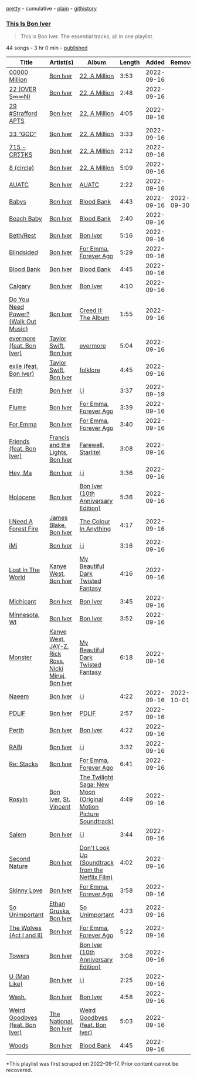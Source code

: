 [pretty](/playlists/pretty/37i9dQZF1DZ06evO2NpR0A.md) - cumulative - [plain](/playlists/plain/37i9dQZF1DZ06evO2NpR0A) - [githistory](https://github.githistory.xyz/mackorone/spotify-playlist-archive/blob/main/playlists/plain/37i9dQZF1DZ06evO2NpR0A)

### [This Is Bon Iver](https://open.spotify.com/playlist/37i9dQZF1DZ06evO2NpR0A)

> This is Bon Iver\. The essential tracks, all in one playlist.

44 songs - 3 hr 0 min - [published](https://open.spotify.com/playlist/1THUZqjUTNTcesrDKkIzpf)

| Title | Artist(s) | Album | Length | Added | Removed |
|---|---|---|---|---|---|
| [00000 Million](https://open.spotify.com/track/2lJNtl3CiHlGlW9OJHftZo) | [Bon Iver](https://open.spotify.com/artist/4LEiUm1SRbFMgfqnQTwUbQ) | [22, A Million](https://open.spotify.com/album/4bJCKmpKgti10f3ltz6LLl) | 3:53 | 2022-09-16 |  |
| [22 \(OVER S∞∞N\)](https://open.spotify.com/track/3EYj5rxRbNM3nijF9dOtry) | [Bon Iver](https://open.spotify.com/artist/4LEiUm1SRbFMgfqnQTwUbQ) | [22, A Million](https://open.spotify.com/album/4bJCKmpKgti10f3ltz6LLl) | 2:48 | 2022-09-16 |  |
| [29 \#Strafford APTS](https://open.spotify.com/track/5qngJJcuGPqUyX3VPKvH11) | [Bon Iver](https://open.spotify.com/artist/4LEiUm1SRbFMgfqnQTwUbQ) | [22, A Million](https://open.spotify.com/album/4bJCKmpKgti10f3ltz6LLl) | 4:05 | 2022-09-16 |  |
| [33 “GOD”](https://open.spotify.com/track/5sWF1EZGm727f3b620vkbC) | [Bon Iver](https://open.spotify.com/artist/4LEiUm1SRbFMgfqnQTwUbQ) | [22, A Million](https://open.spotify.com/album/4bJCKmpKgti10f3ltz6LLl) | 3:33 | 2022-09-16 |  |
| [715 \- CR∑∑KS](https://open.spotify.com/track/4fLfKKoIWroefEjqpMDid7) | [Bon Iver](https://open.spotify.com/artist/4LEiUm1SRbFMgfqnQTwUbQ) | [22, A Million](https://open.spotify.com/album/4bJCKmpKgti10f3ltz6LLl) | 2:12 | 2022-09-16 |  |
| [8 \(circle\)](https://open.spotify.com/track/16WkFbQRW2BhvMUwuIaIsx) | [Bon Iver](https://open.spotify.com/artist/4LEiUm1SRbFMgfqnQTwUbQ) | [22, A Million](https://open.spotify.com/album/4bJCKmpKgti10f3ltz6LLl) | 5:09 | 2022-09-16 |  |
| [AUATC](https://open.spotify.com/track/5aGXoGa7ZmsYr3dvQJsR7R) | [Bon Iver](https://open.spotify.com/artist/4LEiUm1SRbFMgfqnQTwUbQ) | [AUATC](https://open.spotify.com/album/34vuelnZf81DSBwmZ4NAiP) | 2:22 | 2022-09-16 |  |
| [Babys](https://open.spotify.com/track/5FGsZbvRZer28nY0cU82D7) | [Bon Iver](https://open.spotify.com/artist/4LEiUm1SRbFMgfqnQTwUbQ) | [Blood Bank](https://open.spotify.com/album/6G2VFrsyr7jAiUYklrdKob) | 4:43 | 2022-09-16 | 2022-09-30 |
| [Beach Baby](https://open.spotify.com/track/2LXtyj95dK56ENS1QLt4IB) | [Bon Iver](https://open.spotify.com/artist/4LEiUm1SRbFMgfqnQTwUbQ) | [Blood Bank](https://open.spotify.com/album/6G2VFrsyr7jAiUYklrdKob) | 2:40 | 2022-09-16 |  |
| [Beth/Rest](https://open.spotify.com/track/2Eh12jPXjq0DKVQmFy3675) | [Bon Iver](https://open.spotify.com/artist/4LEiUm1SRbFMgfqnQTwUbQ) | [Bon Iver](https://open.spotify.com/album/2LpfNj3vB5rOXfaawLcOBg) | 5:16 | 2022-09-16 |  |
| [Blindsided](https://open.spotify.com/track/4mOqHhznOkkYrhfgssktbZ) | [Bon Iver](https://open.spotify.com/artist/4LEiUm1SRbFMgfqnQTwUbQ) | [For Emma, Forever Ago](https://open.spotify.com/album/7EJ0OT5ZqybXxcYRa6mccM) | 5:29 | 2022-09-16 |  |
| [Blood Bank](https://open.spotify.com/track/15WbjBy1bzH1UsUldBwwlW) | [Bon Iver](https://open.spotify.com/artist/4LEiUm1SRbFMgfqnQTwUbQ) | [Blood Bank](https://open.spotify.com/album/6G2VFrsyr7jAiUYklrdKob) | 4:45 | 2022-09-16 |  |
| [Calgary](https://open.spotify.com/track/3rL3jc6CA4SS1eqzGwR877) | [Bon Iver](https://open.spotify.com/artist/4LEiUm1SRbFMgfqnQTwUbQ) | [Bon Iver](https://open.spotify.com/album/2LpfNj3vB5rOXfaawLcOBg) | 4:10 | 2022-09-16 |  |
| [Do You Need Power? \(Walk Out Music\)](https://open.spotify.com/track/4zaK7pzY7D5GkOlkT4i8ru) | [Bon Iver](https://open.spotify.com/artist/4LEiUm1SRbFMgfqnQTwUbQ) | [Creed II: The Album](https://open.spotify.com/album/7kSa9AwcDQ6ZUScaXxp8zP) | 1:55 | 2022-09-16 |  |
| [evermore \(feat\. Bon Iver\)](https://open.spotify.com/track/3O5osWf1rSoKMwe6E9ZaXP) | [Taylor Swift](https://open.spotify.com/artist/06HL4z0CvFAxyc27GXpf02), [Bon Iver](https://open.spotify.com/artist/4LEiUm1SRbFMgfqnQTwUbQ) | [evermore](https://open.spotify.com/album/2Xoteh7uEpea4TohMxjtaq) | 5:04 | 2022-09-16 |  |
| [exile \(feat\. Bon Iver\)](https://open.spotify.com/track/4pvb0WLRcMtbPGmtejJJ6y) | [Taylor Swift](https://open.spotify.com/artist/06HL4z0CvFAxyc27GXpf02), [Bon Iver](https://open.spotify.com/artist/4LEiUm1SRbFMgfqnQTwUbQ) | [folklore](https://open.spotify.com/album/2fenSS68JI1h4Fo296JfGr) | 4:45 | 2022-09-16 |  |
| [Faith](https://open.spotify.com/track/4dIMGmkew7pLWVoJ7de8Wg) | [Bon Iver](https://open.spotify.com/artist/4LEiUm1SRbFMgfqnQTwUbQ) | [i,i](https://open.spotify.com/album/0aldG5AoqOUDkEbsGtI9TW) | 3:37 | 2022-09-19 |  |
| [Flume](https://open.spotify.com/track/0bhBtXHQX3u6dSAPF59qGx) | [Bon Iver](https://open.spotify.com/artist/4LEiUm1SRbFMgfqnQTwUbQ) | [For Emma, Forever Ago](https://open.spotify.com/album/7EJ0OT5ZqybXxcYRa6mccM) | 3:39 | 2022-09-16 |  |
| [For Emma](https://open.spotify.com/track/2nilAlGEZmwyaLTMMyDdLo) | [Bon Iver](https://open.spotify.com/artist/4LEiUm1SRbFMgfqnQTwUbQ) | [For Emma, Forever Ago](https://open.spotify.com/album/7EJ0OT5ZqybXxcYRa6mccM) | 3:40 | 2022-09-16 |  |
| [Friends \(feat\. Bon Iver\)](https://open.spotify.com/track/0ZpBPavoID3eDbaXKSWpAD) | [Francis and the Lights](https://open.spotify.com/artist/23EA28263XvtIrXuySX6oI), [Bon Iver](https://open.spotify.com/artist/4LEiUm1SRbFMgfqnQTwUbQ) | [Farewell, Starlite!](https://open.spotify.com/album/5gc2S04vG0rEGnTaTwOvus) | 3:08 | 2022-09-16 |  |
| [Hey, Ma](https://open.spotify.com/track/0RstfX9nRY1Lfuy1808MoT) | [Bon Iver](https://open.spotify.com/artist/4LEiUm1SRbFMgfqnQTwUbQ) | [i,i](https://open.spotify.com/album/0aldG5AoqOUDkEbsGtI9TW) | 3:36 | 2022-09-16 |  |
| [Holocene](https://open.spotify.com/track/1ILEK6NRfxoseoPnolRcVA) | [Bon Iver](https://open.spotify.com/artist/4LEiUm1SRbFMgfqnQTwUbQ) | [Bon Iver \(10th Anniversary Edition\)](https://open.spotify.com/album/6xfOCqmQvpvgR5aq6fpKMD) | 5:36 | 2022-09-16 |  |
| [I Need A Forest Fire](https://open.spotify.com/track/0TLAptKgYxe7F0KewWH6X6) | [James Blake](https://open.spotify.com/artist/53KwLdlmrlCelAZMaLVZqU), [Bon Iver](https://open.spotify.com/artist/4LEiUm1SRbFMgfqnQTwUbQ) | [The Colour In Anything](https://open.spotify.com/album/1WyrGCkFDlH1xPadZ5qTkL) | 4:17 | 2022-09-16 |  |
| [iMi](https://open.spotify.com/track/56A3kiXcOAmz6LxxUNfIYf) | [Bon Iver](https://open.spotify.com/artist/4LEiUm1SRbFMgfqnQTwUbQ) | [i,i](https://open.spotify.com/album/0aldG5AoqOUDkEbsGtI9TW) | 3:16 | 2022-09-16 |  |
| [Lost In The World](https://open.spotify.com/track/2Im64pIz6m0EJKdUe6eZ8r) | [Kanye West](https://open.spotify.com/artist/5K4W6rqBFWDnAN6FQUkS6x), [Bon Iver](https://open.spotify.com/artist/4LEiUm1SRbFMgfqnQTwUbQ) | [My Beautiful Dark Twisted Fantasy](https://open.spotify.com/album/20r762YmB5HeofjMCiPMLv) | 4:16 | 2022-09-16 |  |
| [Michicant](https://open.spotify.com/track/43d83eCd7GzmVOKsLwV3QN) | [Bon Iver](https://open.spotify.com/artist/4LEiUm1SRbFMgfqnQTwUbQ) | [Bon Iver](https://open.spotify.com/album/2LpfNj3vB5rOXfaawLcOBg) | 3:45 | 2022-09-16 |  |
| [Minnesota, WI](https://open.spotify.com/track/6dmqnKIOvBfqjP317AT2tT) | [Bon Iver](https://open.spotify.com/artist/4LEiUm1SRbFMgfqnQTwUbQ) | [Bon Iver](https://open.spotify.com/album/2LpfNj3vB5rOXfaawLcOBg) | 3:52 | 2022-09-16 |  |
| [Monster](https://open.spotify.com/track/1ZHYJ2Wwgxes4m8Ba88PeK) | [Kanye West](https://open.spotify.com/artist/5K4W6rqBFWDnAN6FQUkS6x), [JAY\-Z](https://open.spotify.com/artist/3nFkdlSjzX9mRTtwJOzDYB), [Rick Ross](https://open.spotify.com/artist/1sBkRIssrMs1AbVkOJbc7a), [Nicki Minaj](https://open.spotify.com/artist/0hCNtLu0JehylgoiP8L4Gh), [Bon Iver](https://open.spotify.com/artist/4LEiUm1SRbFMgfqnQTwUbQ) | [My Beautiful Dark Twisted Fantasy](https://open.spotify.com/album/20r762YmB5HeofjMCiPMLv) | 6:18 | 2022-09-16 |  |
| [Naeem](https://open.spotify.com/track/0XOsqpvDLx0FhizUCqwSNf) | [Bon Iver](https://open.spotify.com/artist/4LEiUm1SRbFMgfqnQTwUbQ) | [i,i](https://open.spotify.com/album/0aldG5AoqOUDkEbsGtI9TW) | 4:22 | 2022-09-16 | 2022-10-01 |
| [PDLIF](https://open.spotify.com/track/0kT1QOkgYYaW0lnMpXY76h) | [Bon Iver](https://open.spotify.com/artist/4LEiUm1SRbFMgfqnQTwUbQ) | [PDLIF](https://open.spotify.com/album/7qndMGjqK9djNHcROVSd1J) | 2:57 | 2022-09-16 |  |
| [Perth](https://open.spotify.com/track/5sYAPWzsEk8pd1OFhcQ67T) | [Bon Iver](https://open.spotify.com/artist/4LEiUm1SRbFMgfqnQTwUbQ) | [Bon Iver](https://open.spotify.com/album/2LpfNj3vB5rOXfaawLcOBg) | 4:22 | 2022-09-16 |  |
| [RABi](https://open.spotify.com/track/4nOHprlBR2OHWZe1EGrxdr) | [Bon Iver](https://open.spotify.com/artist/4LEiUm1SRbFMgfqnQTwUbQ) | [i,i](https://open.spotify.com/album/0aldG5AoqOUDkEbsGtI9TW) | 3:32 | 2022-09-16 |  |
| [Re: Stacks](https://open.spotify.com/track/20AC70RUlVz6A6dCcQ5tRS) | [Bon Iver](https://open.spotify.com/artist/4LEiUm1SRbFMgfqnQTwUbQ) | [For Emma, Forever Ago](https://open.spotify.com/album/7EJ0OT5ZqybXxcYRa6mccM) | 6:41 | 2022-09-16 |  |
| [Rosyln](https://open.spotify.com/track/4k7x3QKrc3h3U0Viqk0uop) | [Bon Iver](https://open.spotify.com/artist/4LEiUm1SRbFMgfqnQTwUbQ), [St\. Vincent](https://open.spotify.com/artist/7bcbShaqKdcyjnmv4Ix8j6) | [The Twilight Saga: New Moon \(Original Motion Picture Soundtrack\)](https://open.spotify.com/album/2PDlvc7K51qC4Bkali3q0R) | 4:49 | 2022-09-16 |  |
| [Salem](https://open.spotify.com/track/1u7cLB3jSUdBTfttKd1LeN) | [Bon Iver](https://open.spotify.com/artist/4LEiUm1SRbFMgfqnQTwUbQ) | [i,i](https://open.spotify.com/album/0aldG5AoqOUDkEbsGtI9TW) | 3:44 | 2022-09-16 |  |
| [Second Nature](https://open.spotify.com/track/0ZiZoJuytgBABtjeR9nzhE) | [Bon Iver](https://open.spotify.com/artist/4LEiUm1SRbFMgfqnQTwUbQ) | [Don't Look Up \(Soundtrack from the Netflix Film\)](https://open.spotify.com/album/6HCz7HiX96XF6tm7sACnM7) | 4:02 | 2022-09-16 |  |
| [Skinny Love](https://open.spotify.com/track/3B3eOgLJSqPEA0RfboIQVM) | [Bon Iver](https://open.spotify.com/artist/4LEiUm1SRbFMgfqnQTwUbQ) | [For Emma, Forever Ago](https://open.spotify.com/album/7EJ0OT5ZqybXxcYRa6mccM) | 3:58 | 2022-09-16 |  |
| [So Unimportant](https://open.spotify.com/track/6UMqwvwPmgr2oql5Bse9E4) | [Ethan Gruska](https://open.spotify.com/artist/1zkHConahaP6T8EBpg8BeE), [Bon Iver](https://open.spotify.com/artist/4LEiUm1SRbFMgfqnQTwUbQ) | [So Unimportant](https://open.spotify.com/album/59yUecNF0BinJypi9HTQTq) | 4:23 | 2022-09-16 |  |
| [The Wolves \(Act I and II\)](https://open.spotify.com/track/3TO6wG55HdfwC8zfOaXAlJ) | [Bon Iver](https://open.spotify.com/artist/4LEiUm1SRbFMgfqnQTwUbQ) | [For Emma, Forever Ago](https://open.spotify.com/album/7EJ0OT5ZqybXxcYRa6mccM) | 5:22 | 2022-09-16 |  |
| [Towers](https://open.spotify.com/track/2qHl2VvpKJ6ciB45nCtLB2) | [Bon Iver](https://open.spotify.com/artist/4LEiUm1SRbFMgfqnQTwUbQ) | [Bon Iver \(10th Anniversary Edition\)](https://open.spotify.com/album/6xfOCqmQvpvgR5aq6fpKMD) | 3:08 | 2022-09-16 |  |
| [U \(Man Like\)](https://open.spotify.com/track/59lQwJcWbr9x3OvTvW5NNX) | [Bon Iver](https://open.spotify.com/artist/4LEiUm1SRbFMgfqnQTwUbQ) | [i,i](https://open.spotify.com/album/0aldG5AoqOUDkEbsGtI9TW) | 2:25 | 2022-09-16 |  |
| [Wash.](https://open.spotify.com/track/7rIhp6EWLNtM8qFIQruJPT) | [Bon Iver](https://open.spotify.com/artist/4LEiUm1SRbFMgfqnQTwUbQ) | [Bon Iver](https://open.spotify.com/album/2LpfNj3vB5rOXfaawLcOBg) | 4:58 | 2022-09-16 |  |
| [Weird Goodbyes \(feat\. Bon Iver\)](https://open.spotify.com/track/2NbS9E0ZZKAMJAppj8P53N) | [The National](https://open.spotify.com/artist/2cCUtGK9sDU2EoElnk0GNB), [Bon Iver](https://open.spotify.com/artist/4LEiUm1SRbFMgfqnQTwUbQ) | [Weird Goodbyes \(feat\. Bon Iver\)](https://open.spotify.com/album/2HQGXK9797uB6Ir8yd7Das) | 5:03 | 2022-09-16 |  |
| [Woods](https://open.spotify.com/track/2cx019HWgBsIrv3zLCdSHS) | [Bon Iver](https://open.spotify.com/artist/4LEiUm1SRbFMgfqnQTwUbQ) | [Blood Bank](https://open.spotify.com/album/6G2VFrsyr7jAiUYklrdKob) | 4:45 | 2022-09-16 |  |

\*This playlist was first scraped on 2022-09-17. Prior content cannot be recovered.
